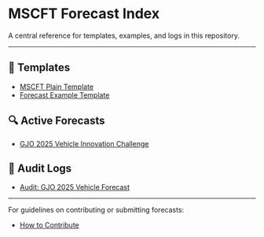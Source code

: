 # MSCFT Forecast Index

A central reference for templates, examples, and logs in this repository.

---

## 📁 Templates
- [MSCFT Plain Template](https://github.com/captbullett65/MSCFT-/blob/main/templates)
- [Forecast Example Template](templates/Forecast_ExampleTemplate.txt)

## 🔍 Active Forecasts
- [GJO 2025 Vehicle Innovation Challenge](examples/GJO_2025_VehicleChallenge.txt)

## 🧾 Audit Logs
- [Audit: GJO 2025 Vehicle Forecast](logs/AuditLog_Vehicle2025.txt)

---

For guidelines on contributing or submitting forecasts:
- [How to Contribute](CONTRIBUTING.md)
